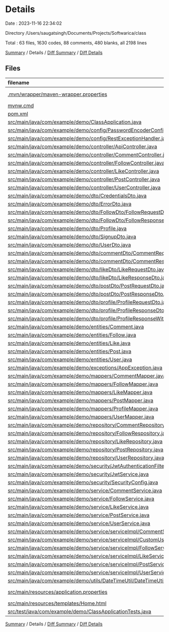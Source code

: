 # Details

Date : 2023-11-16 22:34:02

Directory /Users/saugatsingh/Documents/Projects/Softwarica/class

Total : 63 files,  1630 codes, 88 comments, 480 blanks, all 2198 lines

[Summary](results.md) / Details / [Diff Summary](diff.md) / [Diff Details](diff-details.md)

## Files
| filename | language | code | comment | blank | total |
| :--- | :--- | ---: | ---: | ---: | ---: |
| [.mvn/wrapper/maven-wrapper.properties](/.mvn/wrapper/maven-wrapper.properties) | Java Properties | 2 | 0 | 1 | 3 |
| [mvnw.cmd](/mvnw.cmd) | Batch | 118 | 51 | 37 | 206 |
| [pom.xml](/pom.xml) | XML | 110 | 11 | 3 | 124 |
| [src/main/java/com/example/demo/ClassApplication.java](/src/main/java/com/example/demo/ClassApplication.java) | Java | 17 | 7 | 4 | 28 |
| [src/main/java/com/example/demo/config/PasswordEncoderConfig.java](/src/main/java/com/example/demo/config/PasswordEncoderConfig.java) | Java | 10 | 0 | 4 | 14 |
| [src/main/java/com/example/demo/config/RestExceptionHandler.java](/src/main/java/com/example/demo/config/RestExceptionHandler.java) | Java | 17 | 0 | 5 | 22 |
| [src/main/java/com/example/demo/controller/ApiController.java](/src/main/java/com/example/demo/controller/ApiController.java) | Java | 30 | 0 | 8 | 38 |
| [src/main/java/com/example/demo/controller/CommentController.java](/src/main/java/com/example/demo/controller/CommentController.java) | Java | 20 | 0 | 7 | 27 |
| [src/main/java/com/example/demo/controller/FollowController.java](/src/main/java/com/example/demo/controller/FollowController.java) | Java | 12 | 0 | 5 | 17 |
| [src/main/java/com/example/demo/controller/LikeController.java](/src/main/java/com/example/demo/controller/LikeController.java) | Java | 33 | 0 | 11 | 44 |
| [src/main/java/com/example/demo/controller/PostController.java](/src/main/java/com/example/demo/controller/PostController.java) | Java | 31 | 0 | 9 | 40 |
| [src/main/java/com/example/demo/controller/UserController.java](/src/main/java/com/example/demo/controller/UserController.java) | Java | 28 | 0 | 8 | 36 |
| [src/main/java/com/example/demo/dto/CredentialsDto.java](/src/main/java/com/example/demo/dto/CredentialsDto.java) | Java | 4 | 0 | 4 | 8 |
| [src/main/java/com/example/demo/dto/ErrorDto.java](/src/main/java/com/example/demo/dto/ErrorDto.java) | Java | 3 | 0 | 3 | 6 |
| [src/main/java/com/example/demo/dto/FollowDto/FollowRequestDto.java](/src/main/java/com/example/demo/dto/FollowDto/FollowRequestDto.java) | Java | 13 | 0 | 5 | 18 |
| [src/main/java/com/example/demo/dto/FollowDto/FollowResponseDto.java](/src/main/java/com/example/demo/dto/FollowDto/FollowResponseDto.java) | Java | 11 | 0 | 6 | 17 |
| [src/main/java/com/example/demo/dto/Profile.java](/src/main/java/com/example/demo/dto/Profile.java) | Java | 3 | 0 | 3 | 6 |
| [src/main/java/com/example/demo/dto/SignupDto.java](/src/main/java/com/example/demo/dto/SignupDto.java) | Java | 4 | 0 | 5 | 9 |
| [src/main/java/com/example/demo/dto/UserDto.java](/src/main/java/com/example/demo/dto/UserDto.java) | Java | 12 | 0 | 5 | 17 |
| [src/main/java/com/example/demo/dto/commentDto/CommentRequestDto.java](/src/main/java/com/example/demo/dto/commentDto/CommentRequestDto.java) | Java | 17 | 0 | 6 | 23 |
| [src/main/java/com/example/demo/dto/commentDto/CommentResponseDto.java](/src/main/java/com/example/demo/dto/commentDto/CommentResponseDto.java) | Java | 17 | 0 | 6 | 23 |
| [src/main/java/com/example/demo/dto/likeDto/LikeRequestDto.java](/src/main/java/com/example/demo/dto/likeDto/LikeRequestDto.java) | Java | 14 | 0 | 5 | 19 |
| [src/main/java/com/example/demo/dto/likeDto/LikeResponseDto.java](/src/main/java/com/example/demo/dto/likeDto/LikeResponseDto.java) | Java | 10 | 0 | 6 | 16 |
| [src/main/java/com/example/demo/dto/postDto/PostRequestDto.java](/src/main/java/com/example/demo/dto/postDto/PostRequestDto.java) | Java | 19 | 0 | 6 | 25 |
| [src/main/java/com/example/demo/dto/postDto/PostResponseDto.java](/src/main/java/com/example/demo/dto/postDto/PostResponseDto.java) | Java | 26 | 0 | 9 | 35 |
| [src/main/java/com/example/demo/dto/profile/ProfileRequestDto.java](/src/main/java/com/example/demo/dto/profile/ProfileRequestDto.java) | Java | 22 | 0 | 4 | 26 |
| [src/main/java/com/example/demo/dto/profile/ProfileResponseDto.java](/src/main/java/com/example/demo/dto/profile/ProfileResponseDto.java) | Java | 20 | 0 | 4 | 24 |
| [src/main/java/com/example/demo/dto/profile/ProfileResponseWithUserDto.java](/src/main/java/com/example/demo/dto/profile/ProfileResponseWithUserDto.java) | Java | 20 | 0 | 4 | 24 |
| [src/main/java/com/example/demo/entities/Comment.java](/src/main/java/com/example/demo/entities/Comment.java) | Java | 32 | 0 | 9 | 41 |
| [src/main/java/com/example/demo/entities/Follow.java](/src/main/java/com/example/demo/entities/Follow.java) | Java | 26 | 0 | 10 | 36 |
| [src/main/java/com/example/demo/entities/Like.java](/src/main/java/com/example/demo/entities/Like.java) | Java | 29 | 0 | 10 | 39 |
| [src/main/java/com/example/demo/entities/Post.java](/src/main/java/com/example/demo/entities/Post.java) | Java | 42 | 0 | 14 | 56 |
| [src/main/java/com/example/demo/entities/User.java](/src/main/java/com/example/demo/entities/User.java) | Java | 85 | 0 | 27 | 112 |
| [src/main/java/com/example/demo/exceptions/AppException.java](/src/main/java/com/example/demo/exceptions/AppException.java) | Java | 12 | 0 | 5 | 17 |
| [src/main/java/com/example/demo/mappers/CommentMapper.java](/src/main/java/com/example/demo/mappers/CommentMapper.java) | Java | 10 | 0 | 6 | 16 |
| [src/main/java/com/example/demo/mappers/FollowMapper.java](/src/main/java/com/example/demo/mappers/FollowMapper.java) | Java | 10 | 0 | 6 | 16 |
| [src/main/java/com/example/demo/mappers/LikeMapper.java](/src/main/java/com/example/demo/mappers/LikeMapper.java) | Java | 10 | 0 | 6 | 16 |
| [src/main/java/com/example/demo/mappers/PostMapper.java](/src/main/java/com/example/demo/mappers/PostMapper.java) | Java | 15 | 0 | 9 | 24 |
| [src/main/java/com/example/demo/mappers/ProfileMapper.java](/src/main/java/com/example/demo/mappers/ProfileMapper.java) | Java | 8 | 0 | 6 | 14 |
| [src/main/java/com/example/demo/mappers/UserMapper.java](/src/main/java/com/example/demo/mappers/UserMapper.java) | Java | 20 | 0 | 11 | 31 |
| [src/main/java/com/example/demo/repository/CommentRepository.java](/src/main/java/com/example/demo/repository/CommentRepository.java) | Java | 8 | 0 | 6 | 14 |
| [src/main/java/com/example/demo/repository/FollowRespository.java](/src/main/java/com/example/demo/repository/FollowRespository.java) | Java | 10 | 0 | 7 | 17 |
| [src/main/java/com/example/demo/repository/LikeRepository.java](/src/main/java/com/example/demo/repository/LikeRepository.java) | Java | 9 | 0 | 6 | 15 |
| [src/main/java/com/example/demo/repository/PostRepository.java](/src/main/java/com/example/demo/repository/PostRepository.java) | Java | 9 | 0 | 6 | 15 |
| [src/main/java/com/example/demo/repository/UserRepository.java](/src/main/java/com/example/demo/repository/UserRepository.java) | Java | 10 | 0 | 7 | 17 |
| [src/main/java/com/example/demo/security/JwtAuthenticationFilter.java](/src/main/java/com/example/demo/security/JwtAuthenticationFilter.java) | Java | 52 | 0 | 12 | 64 |
| [src/main/java/com/example/demo/security/JwtService.java](/src/main/java/com/example/demo/security/JwtService.java) | Java | 52 | 0 | 15 | 67 |
| [src/main/java/com/example/demo/security/SecurityConfig.java](/src/main/java/com/example/demo/security/SecurityConfig.java) | Java | 38 | 16 | 10 | 64 |
| [src/main/java/com/example/demo/service/CommentService.java](/src/main/java/com/example/demo/service/CommentService.java) | Java | 14 | 0 | 4 | 18 |
| [src/main/java/com/example/demo/service/FollowService.java](/src/main/java/com/example/demo/service/FollowService.java) | Java | 8 | 0 | 6 | 14 |
| [src/main/java/com/example/demo/service/LikeService.java](/src/main/java/com/example/demo/service/LikeService.java) | Java | 12 | 0 | 5 | 17 |
| [src/main/java/com/example/demo/service/PostService.java](/src/main/java/com/example/demo/service/PostService.java) | Java | 14 | 0 | 4 | 18 |
| [src/main/java/com/example/demo/service/UserService.java](/src/main/java/com/example/demo/service/UserService.java) | Java | 15 | 0 | 4 | 19 |
| [src/main/java/com/example/demo/service/serviceImpl/CommentServiceImpl.java](/src/main/java/com/example/demo/service/serviceImpl/CommentServiceImpl.java) | Java | 55 | 0 | 14 | 69 |
| [src/main/java/com/example/demo/service/serviceImpl/CustomUserDetailService.java](/src/main/java/com/example/demo/service/serviceImpl/CustomUserDetailService.java) | Java | 18 | 0 | 7 | 25 |
| [src/main/java/com/example/demo/service/serviceImpl/FollowServiceImpl.java](/src/main/java/com/example/demo/service/serviceImpl/FollowServiceImpl.java) | Java | 31 | 1 | 9 | 41 |
| [src/main/java/com/example/demo/service/serviceImpl/LikeServiceImpl.java](/src/main/java/com/example/demo/service/serviceImpl/LikeServiceImpl.java) | Java | 58 | 0 | 14 | 72 |
| [src/main/java/com/example/demo/service/serviceImpl/PostServiceImpl.java](/src/main/java/com/example/demo/service/serviceImpl/PostServiceImpl.java) | Java | 80 | 2 | 14 | 96 |
| [src/main/java/com/example/demo/service/serviceImpl/UserServiceImpl.java](/src/main/java/com/example/demo/service/serviceImpl/UserServiceImpl.java) | Java | 125 | 0 | 13 | 138 |
| [src/main/java/com/example/demo/utils/DateTimeUtil/DateTimeUtil.java](/src/main/java/com/example/demo/utils/DateTimeUtil/DateTimeUtil.java) | Java | 42 | 0 | 10 | 52 |
| [src/main/resources/application.properties](/src/main/resources/application.properties) | Java Properties | 7 | 0 | 0 | 7 |
| [src/main/resources/templates/Home.html](/src/main/resources/templates/Home.html) | HTML | 12 | 0 | 0 | 12 |
| [src/test/java/com/example/demo/ClassApplicationTests.java](/src/test/java/com/example/demo/ClassApplicationTests.java) | Java | 9 | 0 | 5 | 14 |

[Summary](results.md) / Details / [Diff Summary](diff.md) / [Diff Details](diff-details.md)